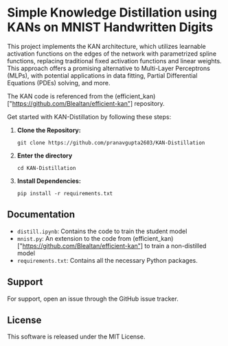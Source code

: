 
# Simple Knowledge Distillation using KANs on MNIST Handwritten Digits
This project implements the KAN architecture, which utilizes learnable activation functions on the edges of the network with parametrized spline functions, replacing traditional fixed activation functions and linear weights. This approach offers a promising alternative to Multi-Layer Perceptrons (MLPs), with potential applications in data fitting, Partial Differential Equations (PDEs) solving, and more.

The KAN code is referenced from the (efficient_kan)["https://github.com/Blealtan/efficient-kan"] repository.

Get started with KAN-Distillation by following these steps:

1. **Clone the Repository:**
    ```
    git clone https://github.com/pranavgupta2603/KAN-Distillation
    ```
2. **Enter the directory**
    ```
    cd KAN-Distillation
    ```
2. **Install Dependencies:**
    ```
    pip install -r requirements.txt
    ```

## Documentation

- `distill.ipynb`: Contains the code to train the student model
- `mnist.py`: An extension to the code from (efficient_kan)["https://github.com/Blealtan/efficient-kan"] to train a non-distilled model
- `requirements.txt`: Contains all the necessary Python packages.

## Support

For support, open an issue through the GitHub issue tracker.

## License

This software is released under the MIT License.
